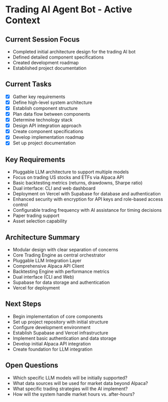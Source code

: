 # Trading AI Agent Bot - Active Context

## Current Session Focus
- Completed initial architecture design for the trading AI bot
- Defined detailed component specifications
- Created development roadmap
- Established project documentation

## Current Tasks
- [x] Gather key requirements
- [x] Define high-level system architecture
- [x] Establish component structure
- [x] Plan data flow between components
- [x] Determine technology stack
- [x] Design API integration approach
- [x] Create component specifications
- [x] Develop implementation roadmap
- [x] Set up project documentation

## Key Requirements
- Pluggable LLM architecture to support multiple models
- Focus on trading US stocks and ETFs via Alpaca API
- Basic backtesting metrics (returns, drawdowns, Sharpe ratio)
- Dual interface: CLI and web dashboard
- Deployment on Vercel with Supabase for database and authentication
- Enhanced security with encryption for API keys and role-based access control
- Configurable trading frequency with AI assistance for timing decisions
- Paper trading support
- Asset selection capability

## Architecture Summary
- Modular design with clear separation of concerns
- Core Trading Engine as central orchestrator
- Pluggable LLM Integration Layer
- Comprehensive Alpaca API Client
- Backtesting Engine with performance metrics
- Dual interface (CLI and Web)
- Supabase for data storage and authentication
- Vercel for deployment

## Next Steps
- Begin implementation of core components
- Set up project repository with initial structure
- Configure development environment
- Establish Supabase and Vercel infrastructure
- Implement basic authentication and data storage
- Develop initial Alpaca API integration
- Create foundation for LLM integration

## Open Questions
- Which specific LLM models will be initially supported?
- What data sources will be used for market data beyond Alpaca?
- What specific trading strategies will the AI implement?
- How will the system handle market hours vs. after-hours?